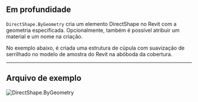 ## Em profundidade
`DirectShape.ByGeometry` cria um elemento DirectShape no Revit com a geometria especificada. Opcionalmente, também é possível atribuir um material e um nome na criação.

No exemplo abaixo, é criada uma estrutura de cúpula com suavização de serrilhado no modelo de amostra do Revit na abóboda da cobertura.
___
## Arquivo de exemplo

![DirectShape.ByGeometry](./Revit.Elements.DirectShape.ByGeometry_img.jpg)
